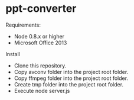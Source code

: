 ppt-converter
=============

Requirements:
- Node 0.8.x or higher
- Microsoft Office 2013

Install
- Clone this repository.
- Copy avconv folder into the project root folder.
- Copy ffmpeg folder into the project root folder.
- Create tmp folder into the project root folder.
- Execute node server.js
